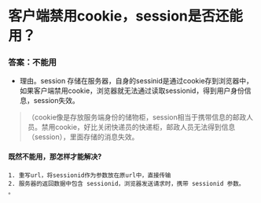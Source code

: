 # 客户端禁用cookie，session是否还能用？

### 答案：不能用
* 理由。session 存储在服务器，自身的sessinid是通过cookie存到浏览器中，如果客户端禁用cookie，浏览器就无法通过读取sessionid，得到用户身份信息，session失效。
> （cookie像是存放服务端身份的储物柜，session相当于携带信息的邮政人员。禁用cookie，好比关闭快递员的快递柜，邮政人员无法得到信息（session），里面存储的消息失效。

#### 既然不能用，那怎样才能解决?
    1. 重写url，将sessionid作为参数放在原url中，直接传输
    2. 服务器的返回数据中包含 sessionid，浏览器发送请求时，携带 sessionid 参数。
    。

